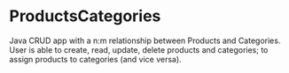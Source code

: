 # ProductsCategories
Java CRUD app with a n:m relationship between Products and Categories. User is able to create, read, update, delete products and categories; to assign products to categories (and vice versa).
